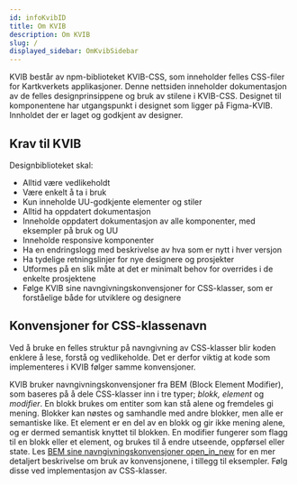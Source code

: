 ```yaml
---
id: infoKvibID
title: Om KVIB
description: Om KVIB
slug: /
displayed_sidebar: OmKvibSidebar
---
```


KVIB består av npm-biblioteket KVIB-CSS, som inneholder felles CSS-filer for Kartkverkets applikasjoner.
Denne nettsiden inneholder dokumentasjon av de felles designprinsippene og bruk av stilene i KVIB-CSS. Designet til komponentene har utgangspunkt i designet som ligger på Figma-KVIB. Innholdet der er laget og godkjent av designer.

## Krav til KVIB

Designbiblioteket skal:

* Alltid være vedlikeholdt
* Være enkelt å ta i bruk
* Kun inneholde UU-godkjente elementer og stiler
* Alltid ha oppdatert dokumentasjon
* Inneholde oppdatert dokumentasjon av alle komponenter, med eksempler på bruk og UU
* Inneholde responsive komponenter
* Ha en endringslogg med beskrivelse av hva som er nytt i hver versjon
* Ha tydelige retningslinjer for nye designere og prosjekter
* Utformes på en slik måte at det er minimalt behov for overrides i de enkelte prosjektene
* Følge KVIB sine navngivningskonvensjoner for CSS-klasser, som er forståelige både for utviklere og designere


## Konvensjoner for CSS-klassenavn
Ved å bruke en felles struktur på navngivning av CSS-klasser blir koden enklere å lese, forstå og vedlikeholde. Det er derfor viktig at kode som implementeres i KVIB følger samme konvensjoner.

KVIB bruker navngivningskonvensjoner fra BEM (Block Element Modifier), som baseres på å dele CSS-klasser inn i tre typer; _blokk, element_ og _modifier_. En blokk brukes om entiter som kan stå alene og fremdeles gi mening.
Blokker kan nøstes og samhandle med andre blokker, men alle er semantiske like.
Et element er en del av en blokk og gir ikke mening alene, og er dermed semantisk knyttet til blokken. En modifier fungerer som flagg til en blokk eller et element, og brukes til å endre utseende, oppførsel eller state.
Les [BEM sine navngivningskonvensjoner <span class="material-symbols-outlined">open_in_new</span>](https://en.bem.info/methodology/naming-convention/) for en mer detaljert beskrivelse om bruk av konvensjonene, i tillegg til eksempler. Følg disse ved implementasjon av CSS-klasser. 
